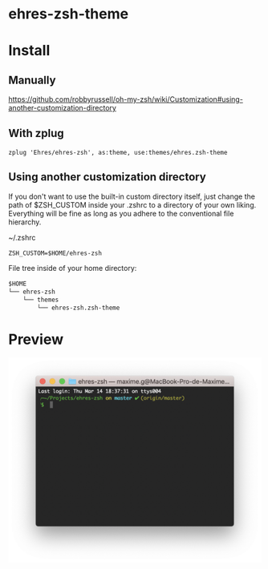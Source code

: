 # ehres-zsh-theme

# Install

## Manually

https://github.com/robbyrussell/oh-my-zsh/wiki/Customization#using-another-customization-directory

## With zplug

```
zplug 'Ehres/ehres-zsh', as:theme, use:themes/ehres.zsh-theme
```

## Using another customization directory

If you don't want to use the built-in custom directory itself, just change the path of $ZSH_CUSTOM inside your .zshrc to a directory of your own liking. Everything will be fine as long as you adhere to the conventional file hierarchy.

~/.zshrc

```
ZSH_CUSTOM=$HOME/ehres-zsh
```
File tree inside of your home directory:

```
$HOME
└── ehres-zsh
    └── themes
        └── ehres-zsh.zsh-theme
```

# Preview

![Preview](./preview.png)